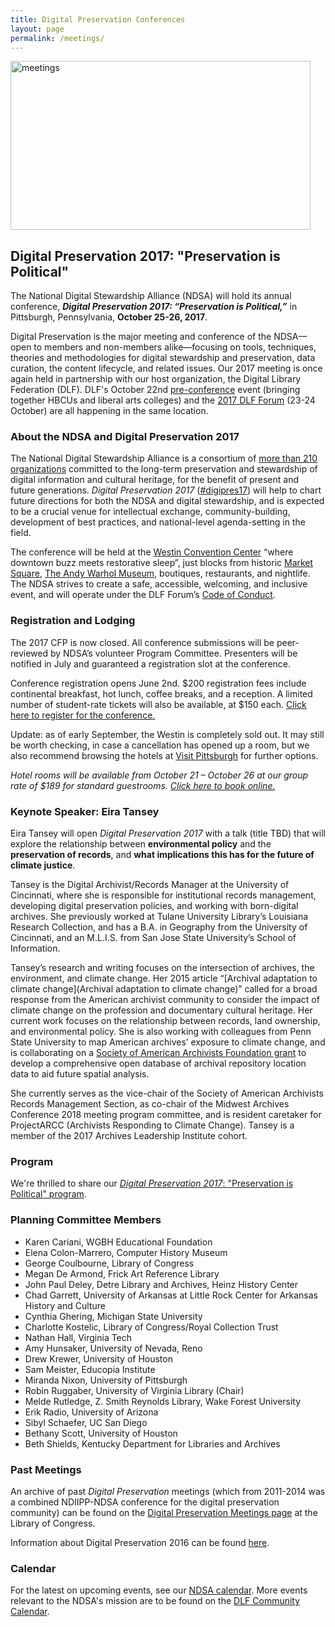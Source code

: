 ```yaml
---
title: Digital Preservation Conferences
layout: page
permalink: /meetings/
---
```

<img alt="meetings" width="480" height="270" src='{{ "/images/NDSA-DigitalPreservation-SiteBanner.png" | prepend: site.baseurl }}'>

## Digital Preservation 2017: "Preservation is Political"

The National Digital Stewardship Alliance (NDSA) will hold its annual conference, _**Digital Preservation 2017: “Preservation is Political,”**_ in Pittsburgh, Pennsylvania, **October 25-26, 2017**.

Digital Preservation is the major meeting and conference of the NDSA—open to members and non-members alike—focusing on tools, techniques, theories and methodologies for digital stewardship and preservation, data curation, the content lifecycle, and related issues. Our 2017 meeting is once again held in partnership with our host organization, the Digital Library Federation (DLF). DLF's October 22nd [pre-conference](https://www.diglib.org/forums/2017forum/dlflac/) event (bringing together HBCUs and liberal arts colleges) and the [2017 DLF Forum](https://www.diglib.org/forums/2017forum/) (23-24 October) are all happening in the same location.


### About the NDSA and Digital Preservation 2017

The National Digital Stewardship Alliance is a consortium of [more than 210 organizations](http://ndsa.org/members-list/) committed to the long-term preservation and stewardship of digital information and cultural heritage, for the benefit of present and future generations. _Digital Preservation 2017_ ([#digipres17](https://twitter.com/search?q=%23digipres17&src=typd)) will help to chart future directions for both the NDSA and digital stewardship, and is expected to be a crucial venue for intellectual exchange, community-building, development of best practices, and national-level agenda-setting in the field.

The conference will be held at the [Westin Convention Center](http://www.westinpittsburgh.com/) “where downtown buzz meets restorative sleep”, just blocks from historic [Market Square](http://marketsquarepgh.com/), [The Andy Warhol Museum](http://www.warhol.org/), boutiques, restaurants, and nightlife. The NDSA strives to create a safe, accessible, welcoming, and inclusive event, and will operate under the DLF Forum’s [Code of Conduct](https://www.diglib.org/about/code-of-conduct/).


### Registration and Lodging

The 2017 CFP is now closed. All conference submissions will be peer-reviewed by NDSA’s volunteer Program Committee. Presenters will be notified in July and guaranteed a registration slot at the conference.

Conference registration opens June 2nd. $200 registration fees include continental breakfast, hot lunch, coffee breaks, and a reception. A limited number of student-rate tickets will also be available, at $150 each. [Click here to register for the conference.](https://www.conftool.pro/dlf2017/)

Update: as of early September, the Westin is completely sold out. It may still be worth checking, in case a cancellation has opened up a room, but we also recommend browsing the hotels at [Visit Pittsburgh](https://www.visitpittsburgh.com) for further options.

_Hotel rooms will be available from October 21 – October 26 at our group rate of $189 for standard guestrooms. [Click here to book online.](https://www.starwoodmeeting.com/Book/dlf2017)_

### Keynote Speaker: Eira Tansey

Eira Tansey will open _Digital Preservation 2017_  with a talk (title TBD) that will explore the relationship between **environmental policy** and the **preservation of records**, and **what implications this has for the future of climate justice**.

Tansey is the Digital Archivist/Records Manager at the University of Cincinnati, where she is responsible for institutional records management, developing digital preservation policies, and working with born-digital archives. She previously worked at Tulane University Library’s Louisiana Research Collection, and has a B.A. in Geography from the University of Cincinnati, and an M.L.I.S. from San Jose State University’s School of Information.

Tansey’s research and writing focuses on the intersection of archives, the environment, and climate change. Her 2015 article “[Archival adaptation to climate change](Archival adaptation to climate change)” called for a broad response from the American archivist community to consider the impact of climate change on the profession and documentary cultural heritage. Her current work focuses on the relationship between records, land ownership, and environmental policy. She is also working with colleagues from Penn State University to map American archives’ exposure to climate change, and is collaborating on a [Society of American Archivists Foundation grant](http://www2.archivists.org/news/2017/saa-foundation-awards-two-strategic-growth-grants) to develop a comprehensive open  database of archival repository location data to aid future spatial analysis.

She currently serves as the vice-chair of the Society of American Archivists Records Management Section, as co-chair of the Midwest Archives Conference 2018 meeting program committee, and is resident caretaker for ProjectARCC (Archivists Responding to Climate Change). Tansey is a member of the 2017 Archives Leadership Institute cohort.

### Program

We're thrilled to share our [_Digital Preservation 2017_: "Preservation is Political" program](https://dlfforum2017.sched.com/). 

### Planning Committee Members

- Karen Cariani, WGBH Educational Foundation
- Elena	Colon-Marrero, Computer History Museum
- George Coulbourne, Library of Congress
- Megan	De Armond, Frick Art Reference Library
- John Paul Deley, Detre Library and Archives, Heinz History Center
- Chad Garrett, University of Arkansas at Little Rock Center for Arkansas History and Culture
- Cynthia	Ghering, Michigan State University
- Charlotte	Kostelic, Library of Congress/Royal Collection Trust
- Nathan Hall, Virginia Tech
- Amy	Hunsaker, University of Nevada, Reno
- Drew Krewer, University of Houston
- Sam	Meister, Educopia Institute
- Miranda	Nixon, University of Pittsburgh
- Robin Ruggaber, University of Virginia Library (Chair)
- Melde Rutledge, Z. Smith Reynolds Library, Wake Forest University
- Erik Radio, University of Arizona
- Sibyl Schaefer, UC San Diego
- Bethany Scott, University of Houston
- Beth Shields, Kentucky Department for Libraries and Archives

### Past Meetings

An archive of past *Digital Preservation* meetings (which from 2011-2014 was a combined NDIIPP-NDSA conference for the digital preservation community) can be found on the [Digital Preservation Meetings page](http://www.digitalpreservation.gov/meetings/) at the Library of Congress.

Information about Digital Preservation 2016 can be found [here](/digital-preservation-2016).

### Calendar

For the latest on upcoming events, see our [NDSA calendar](/calendar). More events relevant to the NDSA's mission are to be found on the [DLF Community Calendar](https://www.diglib.org/opportunities/calendar/).
